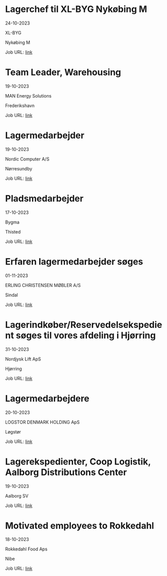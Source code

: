 # Lagerchef til XL-BYG Nykøbing M
24-10-2023

XL-BYG

Nykøbing M

Job URL: [link](https://app.elvium.com/da/positions/23536/job_posting?referer_host=www.jobindex.dk)


# Team Leader, Warehousing
19-10-2023

MAN Energy Solutions

Frederikshavn

Job URL: [link](https://candidate.hr-manager.net/ApplicationInit.aspx?cid=1877&ProjectId=144919&DepartmentId=18956&MediaId=4619)


# Lagermedarbejder
19-10-2023

Nordic Computer A/S

Nørresundby

Job URL: [link](https://www.jobindex.dk/jobannonce/493806/lagermedarbejder)


# Pladsmedarbejder
17-10-2023

Bygma

Thisted

Job URL: [link](https://www.bygmajob.dk/se-vores-ledige-stillinger/pladsmedarbejder-til-bygma-thisted-ansoegningsfrist-12-november-2023/?utm_source=jobindex&utm_medium=&utm_campaign=pladsmedarbejder-thisted&utm_content=20231017-thisted)


# Erfaren lagermedarbejder søges
01-11-2023

ERLING CHRISTENSEN MØBLER A/S

Sindal

Job URL: [link](https://www.jobindex.dk/jobannonce/r12045034/erfaren-lagermedarbejder-soeges)


# Lagerindkøber/Reservedelsekspedient søges til vores afdeling i Hjørring
31-10-2023

Nordjysk Lift ApS

Hjørring

Job URL: [link](https://www.jobindex.dk/jobannonce/r12041891/lagerindkoeber-reservedelsekspedient-soeges-til-vores-afdeling-i-hjoerring)


# Lagermedarbejdere
20-10-2023

LOGSTOR DENMARK HOLDING ApS

Løgstør

Job URL: [link](https://www.jobindex.dk/jobannonce/r12021139/lagermedarbejdere)


# Lagerekspedienter, Coop Logistik, Aalborg Distributions Center
19-10-2023



Aalborg SV

Job URL: [link](https://www.jobindex.dk/jobannonce/r12018487/lagerekspedienter-coop-logistik-aalborg-distributions-center)


# Motivated employees to Rokkedahl
18-10-2023

Rokkedahl Food Aps

Nibe

Job URL: [link](https://mit.moment.dk/jobopslag/vis?no=186748)


